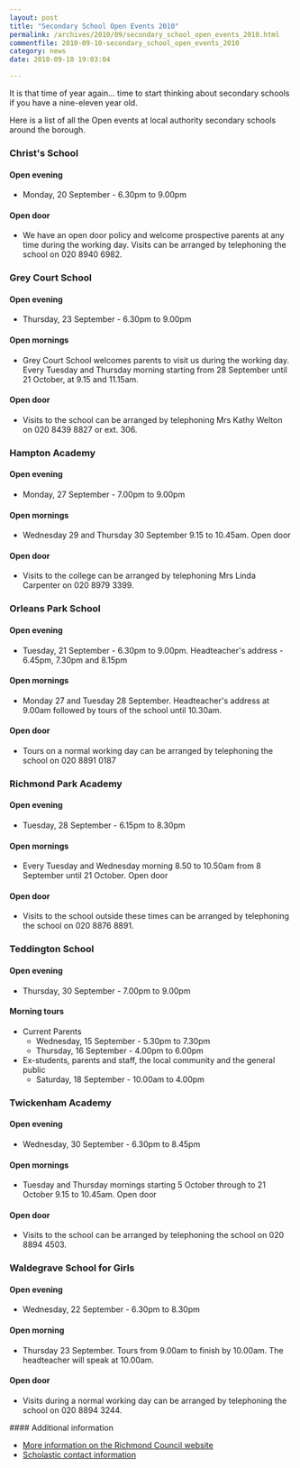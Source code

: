 ```yaml
---
layout: post
title: "Secondary School Open Events 2010"
permalink: /archives/2010/09/secondary_school_open_events_2010.html
commentfile: 2010-09-10-secondary_school_open_events_2010
category: news
date: 2010-09-10 19:03:04

---
```


It is that time of year again... time to start thinking about secondary schools if you have a nine-eleven year old.

Here is a list of all the Open events at local authority secondary schools around the borough.

### Christ's School

#### Open evening

-   Monday, 20 September - 6.30pm to 9.00pm

#### Open door

-   We have an open door policy and welcome prospective parents at any time during the working day. Visits can be arranged by telephoning the school on 020 8940 6982.

### Grey Court School

#### Open evening

-   Thursday, 23 September - 6.30pm to 9.00pm

#### Open mornings

-   Grey Court School welcomes parents to visit us during the working day. Every Tuesday and Thursday morning starting from 28 September until 21 October, at 9.15 and 11.15am.

#### Open door

-   Visits to the school can be arranged by telephoning Mrs Kathy Welton on 020 8439 8827 or ext. 306.

### Hampton Academy

#### Open evening

-   Monday, 27 September - 7.00pm to 9.00pm

#### Open mornings

-   Wednesday 29 and Thursday 30 September 9.15 to 10.45am.
    Open door

#### Open door

-   Visits to the college can be arranged by telephoning Mrs Linda Carpenter on 020 8979 3399.

### Orleans Park School

#### Open evening

-   Tuesday, 21 September - 6.30pm to 9.00pm. Headteacher's address - 6.45pm, 7.30pm and 8.15pm

#### Open mornings

-   Monday 27 and Tuesday 28 September. Headteacher's address at 9.00am followed by tours of the school until 10.30am.

#### Open door

-   Tours on a normal working day can be arranged by telephoning the school on 020 8891 0187

### Richmond Park Academy

#### Open evening

-   Tuesday, 28 September - 6.15pm to 8.30pm

#### Open mornings

-   Every Tuesday and Wednesday morning 8.50 to 10.50am from 8 September until 21 October.
    Open door

#### Open door

-   Visits to the school outside these times can be arranged by telephoning the school on 020 8876 8891.

### Teddington School

#### Open evening

-   Thursday, 30 September - 7.00pm to 9.00pm

#### Morning tours

-   Current Parents
    -   Wednesday, 15 September - 5.30pm to 7.30pm
    -   Thursday, 16 September - 4.00pm to 6.00pm
-   Ex-students, parents and staff, the local community and the general public
    -   Saturday, 18 September - 10.00am to 4.00pm

### Twickenham Academy

#### Open evening

-   Wednesday, 30 September - 6.30pm to 8.45pm

#### Open mornings

-   Tuesday and Thursday mornings starting 5 October through to 21 October 9.15 to 10.45am.
    Open door

#### Open door

-   Visits to the school can be arranged by telephoning the school on 020 8894 4503.

### Waldegrave School for Girls

#### Open evening

-   Wednesday, 22 September - 6.30pm to 8.30pm

#### Open morning

-   Thursday 23 September. Tours from 9.00am to finish by 10.00am. The headteacher will speak at 10.00am.

#### Open door

-   Visits during a normal working day can be arranged by telephoning the school on 020 8894 3244.

<div markdown="1" class="box">
#### Additional information

-   [More information on the Richmond Council website](http://www.richmond.gov.uk/open_evenings)
-   [Scholastic contact information](http://www.richmond.gov.uk/home/education_and_learning/schools_and_colleges/secondary_schools.htm)

</div>

